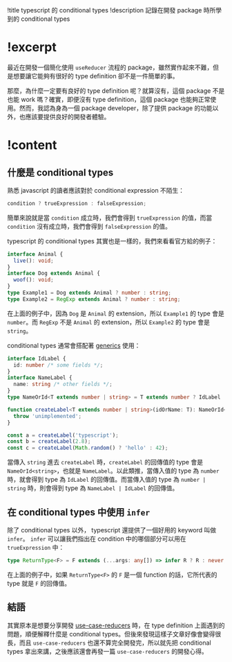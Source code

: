 !title typescript 的 conditional types
!description 記錄在開發 package 時所學到的 conditional types

# !excerpt

最近在開發一個簡化使用 `useReducer` 流程的 package，雖然實作起來不難，但是想要讓它能夠有很好的 type definition 卻不是一件簡單的事。

那麼，為什麼一定要有良好的 type definition 呢？就算沒有，這個 package 不是也能 work 嗎？確實，即便沒有 type definition，這個 package 也能夠正常使用。然而，我認為身為一個 package developer，除了提供 package 的功能以外，也應該要提供良好的開發者體驗。

# !content

## 什麼是 conditional types

熟悉 javascript 的讀者應該對於 conditional expression 不陌生：

```js
condition ? trueExpression : falseExpression;
```

簡單來說就是當 `condition` 成立時，我們會得到 `trueExpression` 的值，而當 `condition` 沒有成立時，我們會得到 `falseExpression` 的值。

typescript 的 conditional types 其實也是一樣的，我們來看看官方給的例子：

```ts
interface Animal {
  live(): void;
}
interface Dog extends Animal {
  woof(): void;
}
type Example1 = Dog extends Animal ? number : string;
type Example2 = RegExp extends Animal ? number : string;
```

在上面的例子中，因為 `Dog` 是 `Animal` 的 extension，所以 `Example1` 的 type 會是 `number`。而 `RegExp` 不是 `Animal` 的 extension，所以 `Example2` 的 type 會是 `string`。

conditional types 通常會搭配著 [generics](https://www.typescriptlang.org/docs/handbook/2/generics.html) 使用：

```ts
interface IdLabel {
  id: number /* some fields */;
}
interface NameLabel {
  name: string /* other fields */;
}
type NameOrId<T extends number | string> = T extends number ? IdLabel : NameLabel;

function createLabel<T extends number | string>(idOrName: T): NameOrId<T> {
  throw 'unimplemented';
}

const a = createLabel('typescript');
const b = createLabel(2.8);
const c = createLabel(Math.random() ? 'hello' : 42);
```

當傳入 `string` 進去 `createLabel` 時，`createLabel` 的回傳值的 type 會是 `NameOrId<string>`，也就是 `NameLabel`。以此類推，當傳入值的 type 為 `number` 時，就會得到 type 為 `IdLabel` 的回傳值。而當傳入值的 type 為 `number | string` 時，則會得到 type 為 `NameLabel | IdLabel` 的回傳值。

## 在 conditional types 中使用 `infer`

除了 conditional types 以外， typescript 還提供了一個好用的 keyword 叫做 `infer`。 `infer` 可以讓我們指出在 condition 中的哪個部分可以用在 `trueExpression` 中：

```ts
type ReturnType<F> = F extends (...args: any[]) => infer R ? R : never;
```

在上面的例子中，如果 `ReturnType<F>` 的 `F` 是一個 function 的話，它所代表的 type 就是 `F` 的回傳值。

## 結語

其實原本是想要分享開發 [use-case-reducers](https://github.com/jason89521/use-case-reducers) 時，在 type definition 上面遇到的問題，順便解釋什麼是 conditional types。但後來發現這樣子文章好像會變得很長，而且 `use-case-reducers` 也還不算完全開發完，所以就先把 conditional types 拿出來講，之後應該還會再發一篇 `use-case-reducers` 的開發心得。
